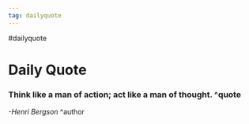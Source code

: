 ```yaml
---
tag: dailyquote
---
```


#dailyquote

# Daily Quote

### Think like a man of action; act like a man of thought. ^quote
*-Henri Bergson* ^author
